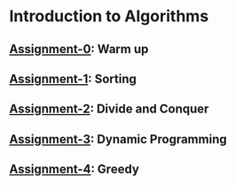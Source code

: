 # Introduction to Algorithms

## [Assignment-0](assignment-0): Warm up
## [Assignment-1](assignment-1): Sorting
## [Assignment-2](assignment-2): Divide and Conquer
## [Assignment-3](assignment-3): Dynamic Programming
## [Assignment-4](assignment-4): Greedy
